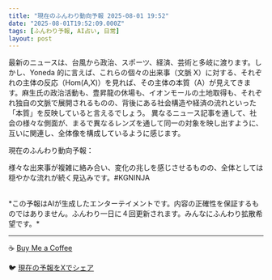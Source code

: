 ```yaml
---
title: "現在のふんわり動向予報 2025-08-01 19:52"
date: "2025-08-01T19:52:09.000Z"
tags: [ふんわり予報, AI占い, 日常]
layout: post
---
```


最新のニュースは、台風から政治、スポーツ、経済、芸術と多岐に渡ります。しかし、Yoneda 的に言えば、これらの個々の出来事（文脈 X）に対する、それぞれの主体の反応（Hom(A,X)）を見れば、その主体の本質（A）が見えてきます。麻生氏の政治活動も、豊昇龍の休場も、イオンモールの土地取得も、それぞれ独自の文脈で展開されるものの、背後にある社会構造や経済の流れといった「本質」を反映していると言えるでしょう。  異なるニュース記事を通して、社会の様々な側面が、まるで異なるレンズを通して同一の対象を映し出すように、互いに関連し、全体像を構成しているように感じます。


現在のふんわり動向予報：

様々な出来事が複雑に絡み合い、変化の兆しを感じさせるものの、全体としては穏やかな流れが続く見込みです。#KGNINJA

<br>
*この予報はAIが生成したエンターテイメントです。内容の正確性を保証するものではありません。ふんわり一日に４回更新されます。みんなにふんわり拡散希望です。*

---
☕️ [Buy Me a Coffee](https://www.buymeacoffee.com/kgninja)

🐦 [現在の予報をXでシェア](https://twitter.com/intent/tweet?text=%E7%8F%BE%E5%9C%A8%E3%81%AE%E3%81%B5%E3%82%93%E3%82%8F%E3%82%8A%E4%BA%88%E5%A0%B1%3A%20%E3%80%8C%E6%9C%80%E6%96%B0%E3%81%AE%E3%83%8B%E3%83%A5%E3%83%BC%E3%82%B9%E3%81%AF%E3%80%81%E5%8F%B0%E9%A2%A8%E3%81%8B%E3%82%89%E6%94%BF%E6%B2%BB%E3%80%81%E3%82%B9%E3%83%9D%E3%83%BC%E3%83%84%E3%80%81%E7%B5%8C%E6%B8%88%E3%80%81%E8%8A%B8%E8%A1%93%E3%81%A8%E5%A4%9A%E5%B2%90%E3%81%AB%E6%B8%A1%E3%82%8A%E3%81%BE%E3%81%99%E3%80%82%E3%80%8D%23KGNINJA%20%E7%B6%9A%E3%81%8D%E3%81%AF%E3%83%96%E3%83%AD%E3%82%B0%E3%81%A7%EF%BC%81%F0%9F%91%87&url=https%3A%2F%2Fkg-ninja.github.io%2FFunwariyoso%2F)

